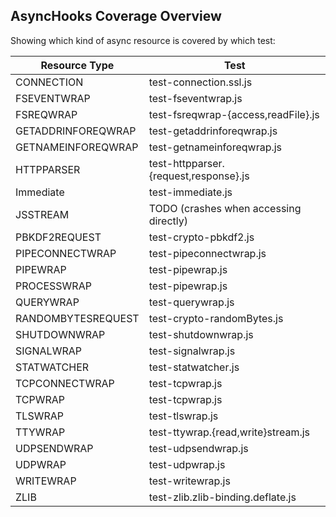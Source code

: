 ## AsyncHooks Coverage Overview

Showing which kind of async resource is covered by which test:

| Resource Type        | Test                                   |
|----------------------|----------------------------------------|
| CONNECTION           | test-connection.ssl.js                 |
| FSEVENTWRAP          | test-fseventwrap.js                    |
| FSREQWRAP            | test-fsreqwrap-{access,readFile}.js    |
| GETADDRINFOREQWRAP   | test-getaddrinforeqwrap.js             |
| GETNAMEINFOREQWRAP   | test-getnameinforeqwrap.js             |
| HTTPPARSER           | test-httpparser.{request,response}.js  |
| Immediate            | test-immediate.js                      |
| JSSTREAM             | TODO (crashes when accessing directly) |
| PBKDF2REQUEST        | test-crypto-pbkdf2.js                  |
| PIPECONNECTWRAP      | test-pipeconnectwrap.js                |
| PIPEWRAP             | test-pipewrap.js                       |
| PROCESSWRAP          | test-pipewrap.js                       |
| QUERYWRAP            | test-querywrap.js                      |
| RANDOMBYTESREQUEST   | test-crypto-randomBytes.js             |
| SHUTDOWNWRAP         | test-shutdownwrap.js                   |
| SIGNALWRAP           | test-signalwrap.js                     |
| STATWATCHER          | test-statwatcher.js                    |
| TCPCONNECTWRAP       | test-tcpwrap.js                        |
| TCPWRAP              | test-tcpwrap.js                        |
| TLSWRAP              | test-tlswrap.js                        |
| TTYWRAP              | test-ttywrap.{read,write}stream.js     |
| UDPSENDWRAP          | test-udpsendwrap.js                    |
| UDPWRAP              | test-udpwrap.js                        |
| WRITEWRAP            | test-writewrap.js                      |
| ZLIB                 | test-zlib.zlib-binding.deflate.js      |

